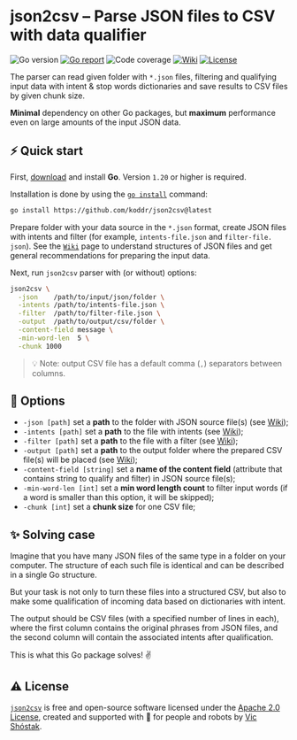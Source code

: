 # json2csv – Parse JSON files to CSV with data qualifier

![Go version][go_version_img]
[![Go report][go_report_img]][go_report_url]
![Code coverage][code_coverage_img]
[![Wiki][wiki_img]][wiki_url]
[![License][license_img]][license_url]

The parser can read given folder with `*.json` files, filtering and 
qualifying input data with intent & stop words dictionaries and save results 
to CSV files by given chunk size.

**Minimal** dependency on other Go packages, but **maximum** performance 
even on large amounts of the input JSON data.

## ⚡️ Quick start

First, [download][go_download] and install **Go**. Version `1.20` or higher 
is required. 

Installation is done by using the [`go install`][go_install] command:

```bash
go install https://github.com/koddr/json2csv@latest
```

Prepare folder with your data source in the `*.json` format, create JSON files 
with intents and filter (for example, `intents-file.json` and `filter-file.
json`). See the [`Wiki`][wiki_url] page to understand structures of JSON 
files and get general recommendations for preparing the input data.

Next, run `json2csv` parser with (or without) options:

```bash
json2csv \
  -json    /path/to/input/json/folder \
  -intents /path/to/intents-file.json \
  -filter  /path/to/filter-file.json \
  -output  /path/to/output/csv/folder \
  -content-field message \
  -min-word-len  5 \
  -chunk 1000
```

> 💡 Note: output CSV file has a default comma (`,`) separators between columns.

## 🧩 Options

- `-json [path]` set a **path** to the folder with JSON source file(s) 
  (see [Wiki][wiki_json_folder_url]);
- `-intents [path]` set a **path** to the file with intents (see [Wiki][wiki_intents_url]);
- `-filter [path]` set a **path** to the file with a filter (see [Wiki][wiki_filter_url]);
- `-output [path]` set a **path** to the output folder where the prepared 
  CSV file(s) will be placed (see [Wiki][wiki_output_folder_url]);
- `-content-field [string]` set a **name of the content field** (attribute 
  that contains string to qualify and filter) in JSON source file(s);
- `-min-word-len [int]` set a **min word length count** to filter input 
  words (if a word is smaller than this option, it will be skipped);
- `-chunk [int]` set a **chunk size** for one CSV file;

## ✨ Solving case

Imagine that you have many JSON files of the same type in a folder on your
computer. The structure of each such file is identical and can be described
in a single Go structure.

But your task is not only to turn these files into a structured CSV, but 
also to make some qualification of incoming data based on dictionaries with 
intent.

The output should be CSV files (with a specified number of lines in each),
where the first column contains the original phrases from JSON files, and
the second column will contain the associated intents after qualification.

This is what this Go package solves! ✌️

## ⚠️ License

[`json2csv`][json2csv_url] is free and open-source software licensed under the
[Apache 2.0 License][license_url], created and supported with 🩵 for people and
robots by [Vic Shóstak][author].

[go_download]: https://golang.org/dl/
[go_install]: https://golang.org/cmd/go/#hdr-Compile_and_install_packages_and_dependencies
[go_version_img]: https://img.shields.io/badge/Go-1.20+-00ADD8?style=for-the-badge&logo=go
[go_report_img]: https://img.shields.io/badge/Go_report-A+-success?style=for-the-badge&logo=none
[go_report_url]: https://goreportcard.com/report/github.com/koddr/json2csv
[code_coverage_img]: https://img.shields.io/badge/code_coverage-in_progress-success?style=for-the-badge&logo=none
[wiki_img]: https://img.shields.io/badge/docs-wiki_page-blue?style=for-the-badge&logo=none
[wiki_url]: https://github.com/koddr/json2csv/wiki
[wiki_intents_url]: https://github.com/koddr/json2csv/wiki#intents
[wiki_filter_url]: https://github.com/koddr/json2csv/wiki#filter
[wiki_json_folder_url]: https://github.com/koddr/json2csv/wiki#folder-with-json-files
[wiki_output_folder_url]: https://github.com/koddr/json2csv/wiki#folder-with-output-csv-files
[license_img]: https://img.shields.io/badge/license-Apache_2.0-red?style=for-the-badge&logo=none
[license_url]: https://github.com/koddr/json2csv/blob/main/LICENSE
[json2csv_url]: https://github.com/koddr/json2csv
[author]: https://github.com/koddr
